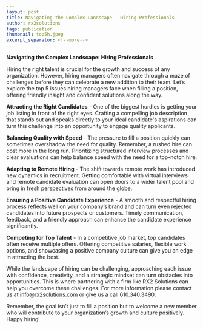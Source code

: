 ```yaml
---
layout: post
title: Navigating the Complex Landscape - Hiring Professionals
author: rx2solutions
tags: publication
thumbnail: top5h.jpeg
excerpt_separator: <!--more-->
---
```


**Navigating the Complex Landscape: Hiring Professionals**

Hiring the right talent is crucial for the growth and success of any organization. However, hiring managers often navigate through a maze of challenges before they can celebrate a new addition to their team. <!--more-->Let’s explore the top 5 issues hiring managers face when filling a position, offering friendly insight and confident solutions along the way.

**Attracting the Right Candidates** - 
One of the biggest hurdles is getting your job listing in front of the right eyes. Crafting a compelling job description that stands out and speaks directly to your ideal candidate's aspirations can turn this challenge into an opportunity to engage quality applicants.

**Balancing Quality with Speed** - 
The pressure to fill a position quickly can sometimes overshadow the need for quality. Remember, a rushed hire can cost more in the long run. Prioritizing structured interview processes and clear evaluations can help balance speed with the need for a top-notch hire.

**Adapting to Remote Hiring** - 
The shift towards remote work has introduced new dynamics in recruitment. Getting comfortable with virtual interviews and remote candidate evaluation can open doors to a wider talent pool and bring in fresh perspectives from around the globe.

**Ensuring a Positive Candidate Experience** - 
A smooth and respectful hiring process reflects well on your company’s brand and can turn even rejected candidates into future prospects or customers. Timely communication, feedback, and a friendly approach can enhance the candidate experience significantly.

**Competing for Top Talent** - 
In a competitive job market, top candidates often receive multiple offers. Offering competitive salaries, flexible work options, and showcasing a positive company culture can give you an edge in attracting the best.

While the landscape of hiring can be challenging, approaching each issue with confidence, creativity, and a strategic mindset can turn obstacles into opportunities. This is where partnering with a firm like RX2 Solutions can help you overcome these challenges. For more information please contact us at [info@rx2solutions.com](mailto:info@rx2solutions.com) or give us a call 610.340.3490. 

Remember, the goal isn’t just to fill a position but to welcome a new member who will contribute to your organization’s growth and culture positively. Happy hiring!
